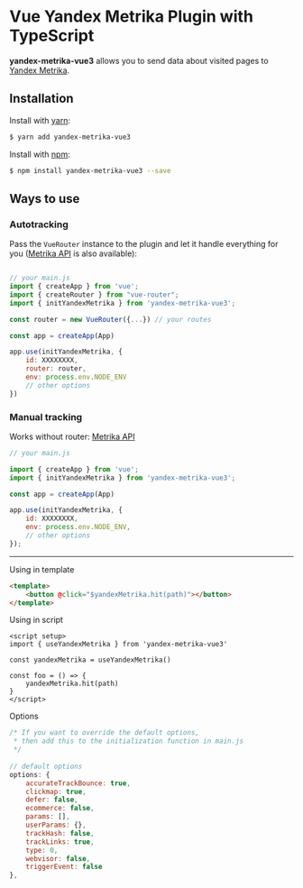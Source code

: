 
# Vue Yandex Metrika Plugin with TypeScript
**yandex-metrika-vue3** allows you to send data about visited pages to [Yandex Metrika].
## Installation
Install with [yarn]:
```bash
$ yarn add yandex-metrika-vue3
```
Install with [npm]:
```bash
$ npm install yandex-metrika-vue3 --save
```
## Ways to use
### <a name="autotracking">Autotracking</a>
Pass the `VueRouter` instance to the plugin and let it handle everything for you ([Metrika API] is also available):
```javascript

// your main.js
import { createApp } from 'vue';
import { createRouter } from "vue-router";
import { initYandexMetrika } from 'yandex-metrika-vue3';

const router = new VueRouter({...}) // your routes

const app = createApp(App)

app.use(initYandexMetrika, {
    id: XXXXXXXX,
    router: router,
    env: process.env.NODE_ENV
    // other options
})
```

### <a name="manual">Manual tracking</a>

Works without router: [Metrika API]

```javascript
// your main.js

import { createApp } from 'vue';
import { initYandexMetrika } from 'yandex-metrika-vue3';

const app = createApp(App)

app.use(initYandexMetrika, {
    id: XXXXXXXX,
    env: process.env.NODE_ENV,
    // other options
});
```
---

Using in template

```html
<template>
    <button @click="$yandexMetrika.hit(path)"></button>
</template>
```

Using in script

```vue
<script setup>
import { useYandexMetrika } from 'yandex-metrika-vue3'

const yandexMetrika = useYandexMetrika()

const foo = () => {
    yandexMetrika.hit(path)
}
</script>
```

Options
```javascript
/* If you want to override the default options,
 * then add this to the initialization function in main.js
 */
 
// default options
options: {
    accurateTrackBounce: true,
    clickmap: true,
    defer: false,
    ecommerce: false,
    params: [],
    userParams: {},
    trackHash: false,
    trackLinks: true,
    type: 0,
    webvisor: false,
    triggerEvent: false
},
```

[yandex metrika]: https://metrika.yandex.ru

[yarn]: https://yarnpkg.com

[npm]: https://npmjs.com

[metrika api]: https://yandex.ru/support/metrika/objects/method-reference.html

